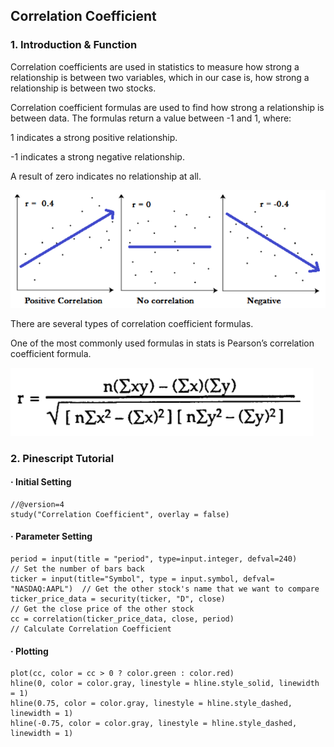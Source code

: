 ## Correlation Coefficient 
### 1. Introduction & Function
Correlation coefficients are used in statistics to measure how strong a relationship is between two variables, which in our case is, how strong a relationship is between two stocks. 

Correlation coefficient formulas are used to find how strong a relationship is between data. The formulas return a value between -1 and 1, where:

1 indicates a strong positive relationship.

-1 indicates a strong negative relationship.

A result of zero indicates no relationship at all.

![](image/Correlation.png)

There are several types of correlation coefficient formulas.

One of the most commonly used formulas in stats is Pearson’s correlation coefficient formula. 

![](image/Correlation_Coefficient_Formula.png)

### 2. Pinescript Tutorial
#### · Initial Setting 

```
//@version=4
study("Correlation Coefficient", overlay = false)
```

#### · Parameter Setting 

```
period = input(title = "period", type=input.integer, defval=240)            // Set the number of bars back
ticker = input(title="Symbol", type = input.symbol, defval= "NASDAQ:AAPL")  // Get the other stock's name that we want to compare
ticker_price_data = security(ticker, "D", close)                            // Get the close price of the other stock
cc = correlation(ticker_price_data, close, period)                          // Calculate Correlation Coefficient

```

#### · Plotting 
```
plot(cc, color = cc > 0 ? color.green : color.red)
hline(0, color = color.gray, linestyle = hline.style_solid, linewidth = 1)
hline(0.75, color = color.gray, linestyle = hline.style_dashed, linewidth = 1)
hline(-0.75, color = color.gray, linestyle = hline.style_dashed, linewidth = 1)
```

